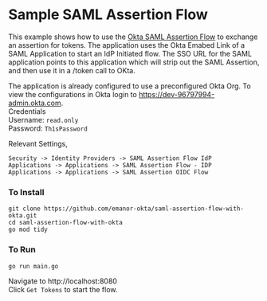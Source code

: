# Sample SAML Assertion Flow

This example shows how to use the [Okta SAML Assertion Flow](https://developer.okta.com/docs/guides/implement-saml2/overview/) to exchange an assertion for tokens.
The application uses the Okta Emabed Link of a SAML Application to start an IdP Initiated flow. The SSO URL for the SAML application points to this application which will strip out the SAML Assertion, and then use it in a /token call to OKta.  

The application is already configured to use a preconfigured Okta Org. To view the configurations in Okta login to https://dev-96797994-admin.okta.com.  
Credentials  
Username: `read.only`  
Password: `Th1sPassword`  

Relevant Settings,
```
Security -> Identity Providers -> SAML Assertion Flow IdP
Applications -> Applications -> SAML Assertion Flow - IDP
Applications -> Applications -> SAML Assertion OIDC Flow
```

### To Install
```
git clone https://github.com/emanor-okta/saml-assertion-flow-with-okta.git
cd saml-assertion-flow-with-okta
go mod tidy
```

### To Run
```
go run main.go
```  

Navigate to http://localhost:8080   
Click `Get Tokens` to start the flow.

